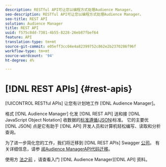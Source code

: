 ```yaml
---
description: RESTful API可让您以编程方式处理Audience Manager。
seo-description: RESTful API可让您以编程方式处理Audience Manager。
seo-title: REST API
solution: Audience Manager
title: REST API
uuid: f575c8dd-7381-4b55-8228-26eb87fbef64
feature: API
translation-type: tm+mt
source-git-commit: e05eff3cc04e4a82399752c862e2b2370286f96f
workflow-type: tm+mt
source-wordcount: '94'
ht-degree: 4%

---
```



# [!DNL REST APIs] {#rest-apis}

[!UICONTROL RESTful APIs] 让您有计划地工作 [!DNL Audience Manager]。

格式 [!DNL Audience Manager] 化发 [!DNL REST API] 送和接 [!DNL JavaScript Object Notation] 收数据的[标准遵循(JSON](https://www.json.org/))标准。 它的主要优 [!DNL JSON] 点是它有助于 [!DNL API] 开发人员和计算机轻松编写、读取和分析查询。

为了进一步简化您的工作，我们将迁移到 [!DNL REST APIs] Swagger [公司](https://swagger.io/solutions/api-documentation/)。 有关详细信息，请参 [阅Audience ManagerAPI代码迁移](/help/using/api/api-swagger-migration.md)。

使用方 [法之前](../../api/rest-api-main/aam-api-getting-started.md#getting-started-with-rest-apis) ，请查看入门 [!DNL Audience Manager][!DNL API] 资料。
